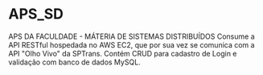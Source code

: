 # APS_SD
APS DA FACULDADE - MÁTERIA DE SISTEMAS DISTRIBUÍDOS Consume a API RESTful hospedada no AWS EC2, que por sua vez se comunica com a API "Olho Vivo" da SPTrans. Contém CRUD para cadastro de Login e validação com banco de dados MySQL.
